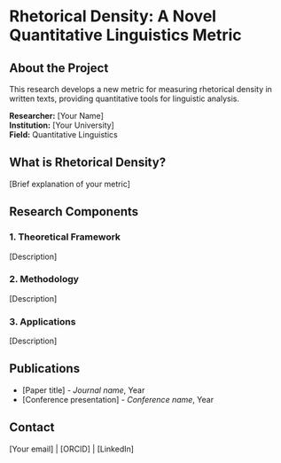 # Rhetorical Density: A Novel Quantitative Linguistics Metric

## About the Project

This research develops a new metric for measuring rhetorical density in written texts, providing quantitative tools for linguistic analysis.

**Researcher:** [Your Name]  
**Institution:** [Your University]  
**Field:** Quantitative Linguistics

## What is Rhetorical Density?

[Brief explanation of your metric]

## Research Components

### 1. Theoretical Framework
[Description]

### 2. Methodology
[Description]

### 3. Applications
[Description]

## Publications

- [Paper title] - *Journal name*, Year
- [Conference presentation] - *Conference name*, Year

## Contact

[Your email] | [ORCID] | [LinkedIn]
